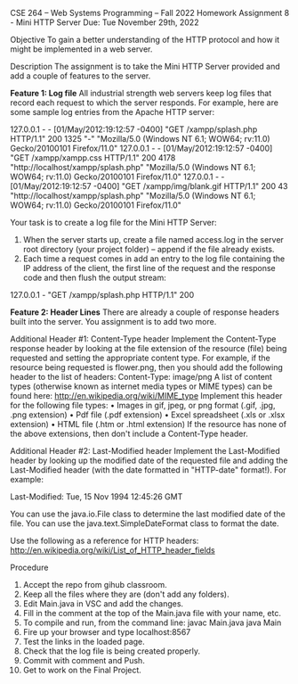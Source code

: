 CSE 264 – Web Systems Programming – Fall 2022
Homework Assignment 8 - Mini HTTP Server
Due: Tue November 29th, 2022

Objective
To gain a better understanding of the HTTP protocol and how it might be implemented in a web server.

Description
The assignment is to take the Mini HTTP Server provided and add a couple of features to the server.

**Feature 1: Log file**
All industrial strength web servers keep log files that record each request to which the server responds. For example, here are some sample log entries from the Apache HTTP server:

127.0.0.1 - - [01/May/2012:19:12:57 -0400] "GET /xampp/splash.php HTTP/1.1" 200 1325 "-" "Mozilla/5.0 (Windows NT 6.1; WOW64; rv:11.0) Gecko/20100101 Firefox/11.0"
127.0.0.1 - - [01/May/2012:19:12:57 -0400] "GET /xampp/xampp.css HTTP/1.1" 200 4178 "http://localhost/xampp/splash.php" "Mozilla/5.0 (Windows NT 6.1; WOW64; rv:11.0) Gecko/20100101 Firefox/11.0"
127.0.0.1 - - [01/May/2012:19:12:57 -0400] "GET /xampp/img/blank.gif HTTP/1.1" 200 43 "http://localhost/xampp/splash.php" "Mozilla/5.0 (Windows NT 6.1; WOW64; rv:11.0) Gecko/20100101 Firefox/11.0"

Your task is to create a log file for the Mini HTTP Server:
1. When the server starts up, create a file named access.log in the server root directory (your project folder) – append if the file already exists.
2. Each time a request comes in add an entry to the log file containing the IP address of the client, the first line of the request and the response code and then flush the output stream:

127.0.0.1 - "GET /xampp/splash.php HTTP/1.1" 200

**Feature 2: Header Lines**
There are already a couple of response headers built into the server. You assignment is to add two more.

Additional Header #1: Content-Type header 
Implement the Content-Type response header by looking at the file extension of the resource (file) being requested and setting the appropriate content type. For example, if the resource being requested is flower.png, then you should add the following header to the list of headers:
Content-Type: image/png
A list of content types (otherwise known as internet media types or MIME types) can be found here:
 http://en.wikipedia.org/wiki/MIME_type
Implement this header for the following file types:
    • Images in gif, jpeg, or png format (.gif, .jpg, .png extension)
    • Pdf file (.pdf extension)
    • Excel spreadsheet (.xls or .xlsx extension)
    • HTML file (.htm or .html extension)
If the resource has none of the above extensions, then don't include a Content-Type header.

Additional Header #2: Last-Modified header 
Implement the Last-Modified header by looking up the modified date of the requested file and adding the Last-Modified header (with the date formatted in "HTTP-date" format!). For example:

Last-Modified: Tue, 15 Nov 1994 12:45:26 GMT 

You can use the java.io.File class to determine the last modified date of the file.
You can use the java.text.SimpleDateFormat class to format the date.

Use the following as a reference for HTTP headers:
http://en.wikipedia.org/wiki/List_of_HTTP_header_fields

Procedure
1. Accept the repo from gihub classroom.
2. Keep all the files where they are (don't add any folders).
3. Edit Main.java in VSC and add the changes.
4. Fill in the comment at the top of the Main.java file with your name, etc.
5. To compile and run, from the command line:
javac Main.java
java Main
6. Fire up your browser and type localhost:8567
7. Test the links in the loaded page.
8. Check that the log file is being created properly.
9. Commit with comment and Push.
10. Get to work on the Final Project.



